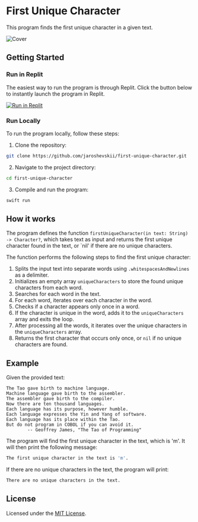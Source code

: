 # First Unique Character

This program finds the first unique character in a given text.

![Cover](https://github.com/jaroshevskii/first-unique-character/assets/72662383/678411fa-9b8d-4582-a824-e3d6dc7a494b)

## Getting Started

### Run in Replit

The easiest way to run the program is through Replit. Click the button below to instantly launch the program in Replit.

[![Run in Replit](https://img.shields.io/badge/Run%20in-Replit-%20?logo=replit&labelColor=white&color=%23F26207)](https://replit.com/@Jaroshevskii/first-unique-character?v=1)

### Run Locally

To run the program locally, follow these steps:

1. Clone the repository:
```zsh
git clone https://github.com/jaroshevskii/first-unique-character.git
```
2. Navigate to the project directory:
```zsh
cd first-unique-character
```
3. Compile and run the program:
```zsh
swift run
```

## How it works

The program defines the function `firstUniqueCharacter(in text: String) -> Character?`, which takes text as input and returns the first unique character found in the text, or `nil' if there are no unique characters.

The function performs the following steps to find the first unique character:

1. Splits the input text into separate words using `.whitespacesAndNewlines` as a delimiter.
2. Initializes an empty array `uniqueCharacters` to store the found unique characters from each word.
3. Searches for each word in the text.
4. For each word, iterates over each character in the word.
5. Checks if a character appears only once in a word.
6. If the character is unique in the word, adds it to the `uniqueCharacters` array and exits the loop.
7. After processing all the words, it iterates over the unique characters in the `uniqueCharacters` array.
8. Returns the first character that occurs only once, or `nil` if no unique characters are found.

## Example

Given the provided text:

```
The Tao gave birth to machine language.
Machine language gave birth to the assembler.
The assembler gave birth to the compiler.
Now there are ten thousand languages.
Each language has its purpose, however humble.
Each language expresses the Yin and Yang of software.
Each language has its place within the Tao.
But do not program in COBOL if you can avoid it.
        -- Geoffrey James, "The Tao of Programming"
```

The program will find the first unique character in the text, which is 'm'. It will then print the following message:

```zsh
The first unique character in the text is 'm'.
```

If there are no unique characters in the text, the program will print:

```zsh
There are no unique characters in the text.
```

## License

Licensed under the [MIT License](LICENSE).
